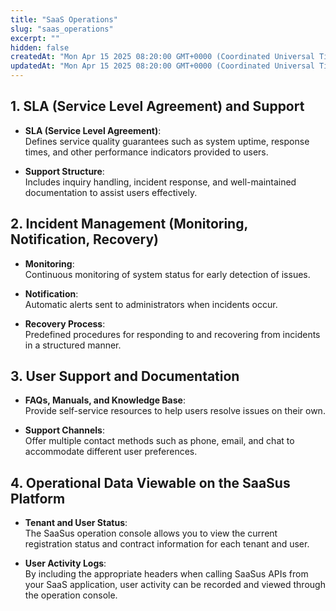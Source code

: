 ```yaml
---
title: "SaaS Operations"
slug: "saas_operations"
excerpt: ""
hidden: false
createdAt: "Mon Apr 15 2025 08:20:00 GMT+0000 (Coordinated Universal Time)"
updatedAt: "Mon Apr 15 2025 08:20:00 GMT+0000 (Coordinated Universal Time)"
---
```

## 1. SLA (Service Level Agreement) and Support

- **SLA (Service Level Agreement)**:  
  Defines service quality guarantees such as system uptime, response times, and other performance indicators provided to users.

- **Support Structure**:  
  Includes inquiry handling, incident response, and well-maintained documentation to assist users effectively.

## 2. Incident Management (Monitoring, Notification, Recovery)

- **Monitoring**:  
  Continuous monitoring of system status for early detection of issues.

- **Notification**:  
  Automatic alerts sent to administrators when incidents occur.

- **Recovery Process**:  
  Predefined procedures for responding to and recovering from incidents in a structured manner.

## 3. User Support and Documentation

- **FAQs, Manuals, and Knowledge Base**:  
  Provide self-service resources to help users resolve issues on their own.

- **Support Channels**:  
  Offer multiple contact methods such as phone, email, and chat to accommodate different user preferences.

## 4. Operational Data Viewable on the SaaSus Platform

- **Tenant and User Status**:  
  The SaaSus operation console allows you to view the current registration status and contract information for each tenant and user.

- **User Activity Logs**:  
  By including the appropriate headers when calling SaaSus APIs from your SaaS application, user activity can be recorded and viewed through the operation console.